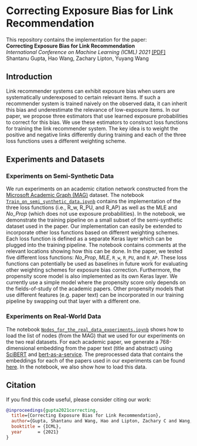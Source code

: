 # Correcting Exposure Bias for Link Recommendation

This repository contains the implementation for the paper: <br>
__Correcting Exposure Bias for Link Recommendation__ <br>
_International Conference on Machine Learning (ICML) 2021_ [[PDF]](https://arxiv.org/pdf/2106.07041.pdf) <br>
Shantanu Gupta, Hao Wang, Zachary Lipton, Yuyang Wang

## Introduction

Link recommender systems can exhibit exposure bias
when users are systematically
underexposed to certain relevant items.
If such a recommender system
is trained naively on the observed data,
it can inherit this bias
and underestimate the relevance of low-exposure items.
In our paper, we propose three estimators that use learned exposure
probabilities to correct for this bias. We use these
estimators to construct loss functions for training the link recommender
system. The key idea is to weight the positive and negative links
differently during training and each of the three loss functions uses
a different weighting scheme.

## Experiments and Datasets

### Experiments on Semi-Synthetic Data
We run experiments on an academic citation network constructed
from the [Microsoft Academic Graph (MAG)](https://www.microsoft.com/en-us/research/project/microsoft-academic-graph/)
dataset. The notebook [`Train_on_semi_synthetic_data.ipynb`](https://github.com/shantanu95/exposure-bias-link-rec/blob/main/Train_on_semi_synthetic_data.ipynb) contains the implementation of the three loss
functions (i.e., R_w, R_PU, and R_AP) as well as the MLE and _No_Prop_ (which does not use exposure probabilities).
In the notebook, we demonstrate the training pipeline on a small subset of the semi-synthetic dataset
used in the paper.
Our implementation can easily be extended to incorporate other loss functions based on 
different weighting schemes.
Each loss function is defined as a separate Keras layer which can
be plugged into the training pipeline.
The notebook contains comments at the relevant locations showing how this can be done.
In the paper, we tested five different loss functions: _No_Prop_, _MLE_, `R_w`, `R_PU`, and `R_AP`.
These loss functions can potentially be used as baselines in
future work for evaluating other weighting schemes
for exposure bias correction.
Furthermore, the propensity score model is also implemented as its own Keras layer.
We currently use a simple model where the propensity score only depends on the fields-of-study of the
academic papers. Other propensity models that use different features (e.g. paper text) can be incorporated in
our training pipeline by swapping out that layer with a different one.

### Experiments on Real-World Data
The notebook [`Nodes_for_the_real_data_experiments.ipynb`](https://github.com/shantanu95/exposure-bias-link-rec/blob/main/Nodes_for_the_real_data_experiments.ipynb) shows how to load the list of
nodes (from the MAG) that we used for our experiments on the two real datasets.
For each academic paper, we generate a 768-dimensional embedding from the paper text (title and abstract)
using [SciBERT](https://github.com/allenai/scibert) and [bert-as-a-service](https://github.com/hanxiao/bert-as-service).
The preprocessed data that contains the embeddings
for each of the papers used in our experiments can be found [here](https://drive.google.com/file/d/1cfR6strHk3SoSUHbYv_yY1fXbgWZaP5T/view?usp=sharing).
In the notebook, we also show how to load this data. 

## Citation
If you find this code useful, please consider citing our work:
```bib
@inproceedings{gupta2021correcting,
  title={Correcting Exposure Bias for Link Recommendation},
  author={Gupta, Shantanu and Wang, Hao and Lipton, Zachary C and Wang, Yuyang},
  booktitle = {ICML},
  year      = {2021}
}
```
